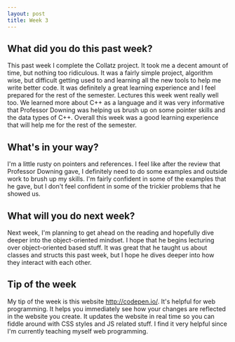```yaml
---
layout: post
title: Week 3
---
```


## What did you do this past week?


This past week I complete the Collatz project. It took me a decent amount of time, but nothing too ridiculous. It was a fairly simple project, algorithm wise, but difficult getting used to and learning all the new tools to help me write better code. It was definitely a great learning experience and I feel prepared for the rest of the semester. Lectures this week went really well too. We learned more about C++ as a language and it was very informative that Professor Downing was helping us brush up on some pointer skills and the data types of C++. Overall this week was a good learning experience that will help me for the rest of the semester.

## What's in your way?


I'm a little rusty on pointers and references. I feel like after the review that Professor Downing gave, I definitely need to do some examples and outside work to brush up my skills. I'm fairly confident in some of the examples that he gave, but I don't feel confident in some of the trickier problems that he showed us.


## What will you do next week?


Next week, I'm planning to get ahead on the reading and hopefully dive deeper into the object-oriented mindset. I hope that he begins lecturing over object-oriented based stuff. It was great that he taught us about classes and structs this past week, but I hope he dives deeper into how they interact with each other.


## Tip of the week


My tip of the week is this website <http://codepen.io/>. It's helpful for web programming. It helps you immediately see how your changes are reflected in the website you create. It updates the website in real time so you can fiddle around with CSS styles and JS related stuff. I find it very helpful since I'm currently teaching myself web programming.

